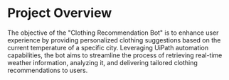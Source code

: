 # Project Overview

The objective of the "Clothing Recommendation Bot" is to enhance user experience by providing personalized clothing suggestions based on the current temperature of a specific city. 
Leveraging UiPath automation capabilities, the bot aims to streamline the process of retrieving real-time weather information, analyzing it, and delivering tailored clothing recommendations to users.
